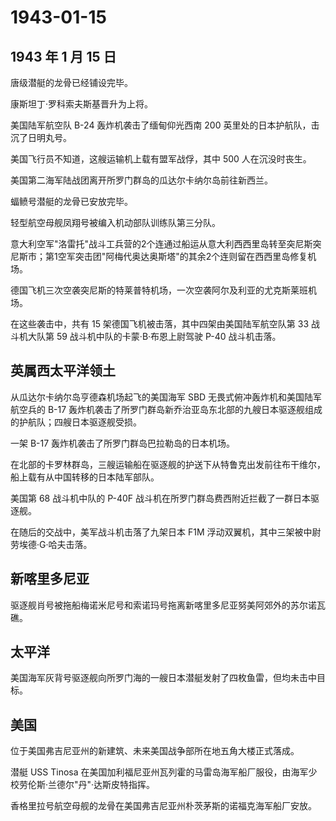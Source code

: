 # 1943-01-15

## 1943 年 1 月 15 日

唐级潜艇的龙骨已经铺设完毕。

康斯坦丁·罗科索夫斯基晋升为上将。

美国陆军航空队 B-24 轰炸机袭击了缅甸仰光西南 200
英里处的日本护航队，击沉了日明丸号。

美国飞行员不知道，这艘运输机上载有盟军战俘，其中 500 人在沉没时丧生。

美国第二海军陆战团离开所罗门群岛的瓜达尔卡纳尔岛前往新西兰。

蝠鲼号潜艇的龙骨已安放完毕。

轻型航空母舰凤翔号被编入机动部队训练队第三分队。

意大利空军"洛雷托"战斗工兵营的2个连通过船运从意大利西西里岛转至突尼斯突尼斯市；第1空军突击团"阿梅代奥达奥斯塔"的其余2个连则留在西西里岛修复机场。

德国飞机三次空袭突尼斯的特莱普特机场，一次空袭阿尔及利亚的尤克斯莱班机场。

在这些袭击中，共有 15 架德国飞机被击落，其中四架由美国陆军航空队第 33
战斗机大队第 59 战斗机中队的卡蒙·B·布恩上尉驾驶 P-40 战斗机击落。

## 英属西太平洋领土

从瓜达尔卡纳尔岛亨德森机场起飞的美国海军 SBD
无畏式俯冲轰炸机和美国陆军航空兵的 B-17
轰炸机袭击了所罗门群岛新乔治亚岛东北部的九艘日本驱逐舰组成的护航队；四艘日本驱逐舰受损。

一架 B-17 轰炸机袭击了所罗门群岛巴拉勒岛的日本机场。

在北部的卡罗林群岛，三艘运输船在驱逐舰的护送下从特鲁克出发前往布干维尔，船上载有从中国转移的日本陆军部队。

美国第 68 战斗机中队的 P-40F
战斗机在所罗门群岛费西附近拦截了一群日本驱逐舰。

在随后的交战中，美军战斗机击落了九架日本 F1M
浮动双翼机，其中三架被中尉劳埃德·G·哈夫击落。

## 新喀里多尼亚

驱逐舰肖号被拖船梅诺米尼号和索诺玛号拖离新喀里多尼亚努美阿郊外的苏尔诺瓦礁。

## 太平洋

美国海军灰背号驱逐舰向所罗门海的一艘日本潜艇发射了四枚鱼雷，但均未击中目标。

## 美国

位于美国弗吉尼亚州的新建筑、未来美国战争部所在地五角大楼正式落成。

潜艇 USS Tinosa
在美国加利福尼亚州瓦列霍的马雷岛海军船厂服役，由海军少校劳伦斯·兰德尔"丹"·达斯皮特指挥。

香格里拉号航空母舰的龙骨在美国弗吉尼亚州朴茨茅斯的诺福克海军船厂安放。

